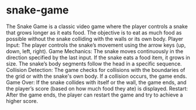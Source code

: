 # snake-game
The Snake Game is a classic video game where the player controls a snake that grows longer as it eats food. The objective is to eat as much food as possible without the snake colliding with the walls or its own body.
Player Input:
The player controls the snake’s movement using the arrow keys (up, down, left, right).
Game Mechanics:
The snake moves continuously in the direction specified by the last input.
If the snake eats a food item, it grows in size.
The snake’s body segments follow the head in a specific sequence.
Collision Detection:
The game checks for collisions with the boundaries of the grid or with the snake's own body.
If a collision occurs, the game ends.
Game Over:
If the snake collides with itself or the wall, the game ends, and the player’s score (based on how much food they ate) is displayed.
Restart:
After the game ends, the player can restart the game and try to achieve a higher score.
